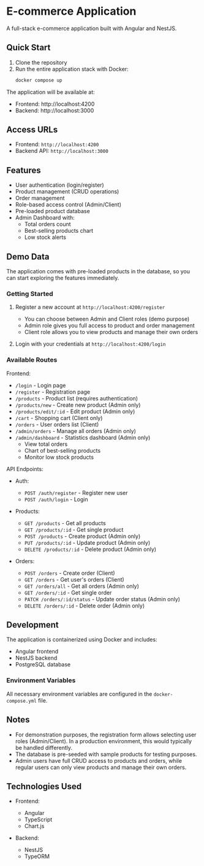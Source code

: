 # E-commerce Application

A full-stack e-commerce application built with Angular and NestJS.

## Quick Start

1. Clone the repository
2. Run the entire application stack with Docker:
   ```bash
   docker compose up
   ```

The application will be available at:
- Frontend: http://localhost:4200 
- Backend: http://localhost:3000

## Access URLs

- Frontend: `http://localhost:4200`
- Backend API: `http://localhost:3000`

## Features

- User authentication (login/register)
- Product management (CRUD operations)
- Order management
- Role-based access control (Admin/Client)
- Pre-loaded product database
- Admin Dashboard with:
  - Total orders count
  - Best-selling products chart
  - Low stock alerts

## Demo Data

The application comes with pre-loaded products in the database, so you can start exploring the features immediately.

### Getting Started

1. Register a new account at `http://localhost:4200/register`
   - You can choose between Admin and Client roles (demo purpose)
   - Admin role gives you full access to product and order management
   - Client role allows you to view products and manage their own orders

2. Login with your credentials at `http://localhost:4200/login`

### Available Routes

Frontend:
- `/login` - Login page
- `/register` - Registration page
- `/products` - Product list (requires authentication)
- `/products/new` - Create new product (Admin only)
- `/products/edit/:id` - Edit product (Admin only)
- `/cart` - Shopping cart (Client only)
- `/orders` - User orders list (Client)
- `/admin/orders` - Manage all orders (Admin only)
- `/admin/dashboard` - Statistics dashboard (Admin only)
  - View total orders
  - Chart of best-selling products
  - Monitor low stock products

API Endpoints:
- Auth:
  - `POST /auth/register` - Register new user
  - `POST /auth/login` - Login

- Products:
  - `GET /products` - Get all products
  - `GET /products/:id` - Get single product
  - `POST /products` - Create product (Admin only)
  - `PUT /products/:id` - Update product (Admin only)
  - `DELETE /products/:id` - Delete product (Admin only)

- Orders:
  - `POST /orders` - Create order (Client)
  - `GET /orders` - Get user's orders (Client)
  - `GET /orders/all` - Get all orders (Admin only)
  - `GET /orders/:id` - Get single order
  - `PATCH /orders/:id/status` - Update order status (Admin only)
  - `DELETE /orders/:id` - Delete order (Admin only)

## Development

The application is containerized using Docker and includes:
- Angular frontend
- NestJS backend
- PostgreSQL database

### Environment Variables

All necessary environment variables are configured in the `docker-compose.yml` file.

## Notes

- For demonstration purposes, the registration form allows selecting user roles (Admin/Client). In a production environment, this would typically be handled differently.
- The database is pre-seeded with sample products for testing purposes.
- Admin users have full CRUD access to products and orders, while regular users can only view products and manage their own orders.

## Technologies Used

- Frontend:
  - Angular
  - TypeScript
  - Chart.js

- Backend:
  - NestJS
  - TypeORM